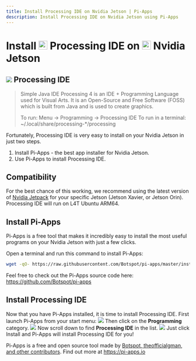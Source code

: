 ```yaml
---
title: Install Processing IDE on Nvidia Jetson | Pi-Apps
description: Install Processing IDE on Nvidia Jetson using Pi-Apps
---
```

<div class="simple-install-content content">

# Install <img src="/img/app-icons/Processing IDE/icon-64.png" height=24> Processing IDE on <img src=/img/other-icons/nvidia-icon.svg height=24> Nvidia Jetson

## <img src="/img/app-icons/Processing IDE/icon-64.png"> Processing IDE
> Simple Java IDE
> Processing 4 is an IDE + Programming Language used for Visual Arts.
> It is an Open-Source and Free Software (FOSS) which is built from Java and is used to create graphics.
> 
> To run: Menu -> Programming -> Processing IDE
> To run in a terminal: ~/.local/share/processing-*/processing

Fortunately, Processing IDE is very easy to install on your Nvidia Jetson in just two steps.
1. Install Pi-Apps - the best app installer for Nvidia Jetson.
2. Use Pi-Apps to install Processing IDE.
</div>
<div class="simple-install-content content">

## Compatibility
For the best chance of this working, we recommend using the latest version of [Nvidia Jetpack](https://developer.nvidia.com/embedded/jetpack-archive) for your specific Jetson (Jetson Xavier, or Jetson Orin).
Processing IDE will run on L4T Ubuntu ARM64.
</div>
<div class="simple-install-content content">

## Install Pi-Apps

Pi-Apps is a free tool that makes it incredibly easy to install the most useful programs on your Nvidia Jetson with just a few clicks.

Open a terminal and run this command to install Pi-Apps:
```bash
wget -qO- https://raw.githubusercontent.com/Botspot/pi-apps/master/install | bash
```
Feel free to check out the Pi-Apps source code here: https://github.com/Botspot/pi-apps
</div>
<div class="simple-install-content content">

## Install Processing IDE

Now that you have Pi-Apps installed, it is time to install Processing IDE.
First launch Pi-Apps from your start menu:
<img src="/img/start-menu.png">
Then click on the <b>Programming</b> category.
<img src="/img/category-selections/Programming.png">
Now scroll down to find <b>Processing IDE</b> in the list.
<img src="/img/app-icons/Processing IDE/app-selection.png">
Just click Install and Pi-Apps will install Processing IDE for you!
</div>
<div class="simple-install-content content">

Pi-Apps is a free and open source tool made by [Botspot, theofficialgman, and other contributors](/about/#contributors). Find out more at https://pi-apps.io
</div>
